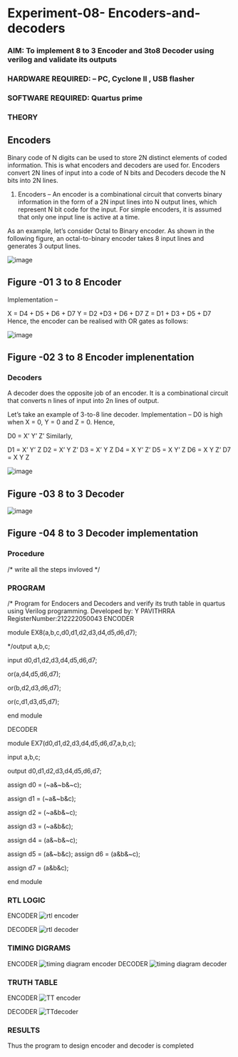 # Experiment-08- Encoders-and-decoders 
### AIM: To implement 8 to 3 Encoder and  3to8 Decoder using verilog and validate its outputs
### HARDWARE REQUIRED:  – PC, Cyclone II , USB flasher
### SOFTWARE REQUIRED:   Quartus prime
### THEORY 

## Encoders
Binary code of N digits can be used to store 2N distinct elements of coded information. This is what encoders and decoders are used for. Encoders convert 2N lines of input into a code of N bits and Decoders decode the N bits into 2N lines.

1. Encoders –
An encoder is a combinational circuit that converts binary information in the form of a 2N input lines into N output lines, which represent N bit code for the input. For simple encoders, it is assumed that only one input line is active at a time.

As an example, let’s consider Octal to Binary encoder. As shown in the following figure, an octal-to-binary encoder takes 8 input lines and generates 3 output lines.

![image](https://user-images.githubusercontent.com/36288975/171543588-bc0746df-a173-4b35-989e-5fb7d385fe8a.png)
## Figure -01 3 to 8 Encoder 


Implementation –

X = D4 + D5 + D6 + D7
Y = D2 +D3 + D6 + D7
Z = D1 + D3 + D5 + D7 
Hence, the encoder can be realised with OR gates as follows:


![image](https://user-images.githubusercontent.com/36288975/171543740-68403b82-aa93-4c98-9343-f32b14885a2e.png)
## Figure -02 3 to 8 Encoder implenentation 

 ### Decoders 
A decoder does the opposite job of an encoder. It is a combinational circuit that converts n lines of input into 2n lines of output.

Let’s take an example of 3-to-8 line decoder.
Implementation –
D0 is high when X = 0, Y = 0 and Z = 0. Hence,

D0 = X’ Y’ Z’ 
Similarly,

D1 = X’ Y’ Z
D2 = X’ Y Z’
D3 = X’ Y Z
D4 = X Y’ Z’
D5 = X Y’ Z
D6 = X Y Z’
D7 = X Y Z 


![image](https://user-images.githubusercontent.com/36288975/171543978-ee2d0671-2846-40a1-8705-507fd6287a49.png)
## Figure -03 8 to 3 Decoder 



![image](https://user-images.githubusercontent.com/36288975/171543866-5a6eace6-8683-49d7-9c4f-a7cb30ec3035.png)
## Figure -04 8 to 3 Decoder implementation 

### Procedure
/* write all the steps invloved */



### PROGRAM 
/*
Program for Endocers and Decoders  and verify its truth table in quartus using Verilog programming.
Developed by: Y PAVITHRRA
RegisterNumber:212222050043
ENCODER 

module EX8(a,b,c,d0,d1,d2,d3,d4,d5,d6,d7);

*/output a,b,c;

input d0,d1,d2,d3,d4,d5,d6,d7;

or(a,d4,d5,d6,d7);

or(b,d2,d3,d6,d7);

or(c,d1,d3,d5,d7);

end module

DECODER

module EX7(d0,d1,d2,d3,d4,d5,d6,d7,a,b,c);

input a,b,c;

output d0,d1,d2,d3,d4,d5,d6,d7;

assign d0 = (~a&~b&~c);

assign d1 = (~a&~b&c);

assign d2 = (~a&b&~c);

assign d3 = (~a&b&c);

assign d4 = (a&~b&~c);

assign d5 = (a&~b&c); assign d6 = (a&b&~c);

assign d7 = (a&b&c);

end module

### RTL LOGIC  
ENCODER
![rtl encoder](https://github.com/pavithra2200891/Experiment-08-Encoders-and-decoders-/assets/128951583/1c5462f8-35a8-4694-848d-d7db22888bc0)

DECODER
![rtl decoder](https://github.com/pavithra2200891/Experiment-08-Encoders-and-decoders-/assets/128951583/d488935b-d286-49c3-812a-3329109866ac)

### TIMING DIGRAMS  
ENCODER
![timing diagram encoder](https://github.com/pavithra2200891/Experiment-08-Encoders-and-decoders-/assets/128951583/bf71bf62-51ff-4acb-ab7d-c0203f724460)
DECODER
![timing diagram decoder](https://github.com/pavithra2200891/Experiment-08-Encoders-and-decoders-/assets/128951583/c51ca853-4f72-4cb6-a0c0-44b53e732001)

### TRUTH TABLE 
ENCODER
![TT encoder](https://github.com/pavithra2200891/Experiment-08-Encoders-and-decoders-/assets/128951583/9d56a93e-d2a3-4c27-82ad-13a0fc068ec8)

DECODER
![TTdecoder](https://github.com/pavithra2200891/Experiment-08-Encoders-and-decoders-/assets/128951583/d84abc8e-89ce-4d21-9c1c-54bbc647e6c4)

### RESULTS 
Thus the program to design encoder and decoder is completed
